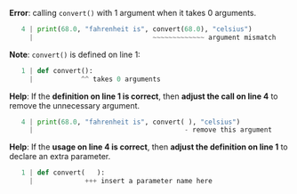 **Error**: calling `convert()` with 1 argument when it takes
0 arguments.

```python
   4 | print(68.0, "fahrenheit is", convert(68.0), "celsius")
     |                              ~~~~~~~~~~~~~ argument mismatch
```

**Note**: `convert()` is defined on line 1:

```python
   1 | def convert():
     |            ^^ takes 0 arguments
```

**Help**: If the **definition on line 1 is correct**, then **adjust the
call on line 4** to remove the unnecessary argument.

```python
   4 | print(68.0, "fahrenheit is", convert( ), "celsius")
     |                                      - remove this argument
```

**Help**: If the **usage on line 4 is correct**, then **adjust the definition
on line 1** to declare an extra parameter.

```python
   1 | def convert(   ):
     |             +++ insert a parameter name here
```
